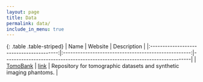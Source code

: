 ```yaml
---
layout: page
title: Data
permalink: data/
include_in_menu: true
---
```


{: .table .table-striped}
|                   Name                   |                        Website                       | Description                                                                                                                                                                                           |
|:----------------------------------------:|:----------------------------------------------------:|----------------------------------------------------------------------------|
|     [TomoBank](/software/astra/)         |   [link](https://tomobank.readthedocs.io)            | Repository for tomographic datasets and synthetic imaging phantoms.                                                                                         |
